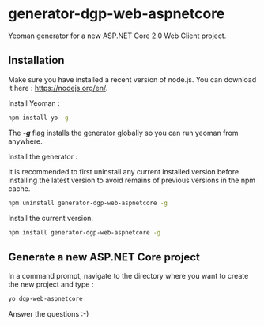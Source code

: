# generator-dgp-web-aspnetcore

Yeoman generator for a new ASP.NET Core 2.0 Web Client project.

## Installation

Make sure you have installed a recent version of node.js. You can download it here : https://nodejs.org/en/. 

Install Yeoman :

``` bash
npm install yo -g
``` 

The _**-g**_ flag installs the generator globally so you can run yeoman from anywhere.

Install the generator :

It is recommended to first uninstall any current installed version before installing the latest version to avoid remains of previous versions in the npm cache.

``` bash
npm uninstall generator-dgp-web-aspnetcore -g
```

Install the current version.

``` bash
npm install generator-dgp-web-aspnetcore -g
```

## Generate a new ASP.NET Core project

In a command prompt, navigate to the directory where you want to create the new project and type :

``` bash
yo dgp-web-aspnetcore
```

Answer the questions :-)
